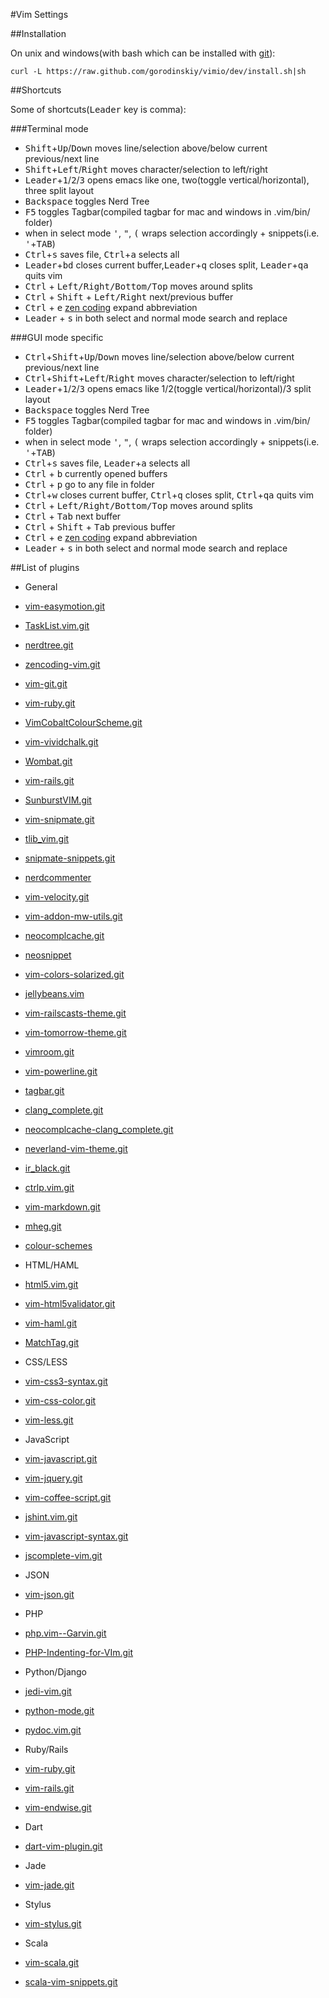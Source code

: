 #Vim Settings

##Installation

On unix and windows(with bash which can be installed with [git](http://msysgit.github.io/)):

    curl -L https://raw.github.com/gorodinskiy/vimio/dev/install.sh|sh

##Shortcuts

Some of shortcuts(<kbd>Leader</kbd> key is comma):

###Terminal mode
 * <kbd>Shift</kbd>+<kbd>Up</kbd>/<kbd>Down</kbd> moves line/selection above/below current previous/next line
 * <kbd>Shift</kbd>+<kbd>Left</kbd>/<kbd>Right</kbd> moves character/selection to left/right
 * <kbd>Leader</kbd>+<kbd>1</kbd>/<kbd>2</kbd>/<kbd>3</kbd> opens emacs like one, two(toggle vertical/horizontal), three split layout
 * <kbd>Backspace</kbd> toggles Nerd Tree
 * <kbd>F5</kbd> toggles Tagbar(compiled tagbar for mac and windows in .vim/bin/ folder)
 * when in select mode <kbd>'</kbd>, <kbd>"</kbd>, <kbd>(</kbd> wraps selection accordingly + snippets(i.e. <kbd>'</kbd>+<kbd>TAB</kbd>)
 * <kbd>Ctrl</kbd>+<kbd>s</kbd> saves file, <kbd>Ctrl</kbd>+<kbd>a</kbd> selects all
 * <kbd>Leader</kbd>+<kbd>bd</kbd> closes current buffer,<kbd>Leader</kbd>+<kbd>q</kbd> closes split, <kbd>Leader</kbd>+<kbd>qa</kbd> quits vim
 * <kbd>Ctrl</kbd> + <kbd>Left/Right/Bottom/Top</kbd> moves around splits
 * <kbd>Ctrl</kbd> + <kbd>Shift</kbd> + <kbd>Left/Right</kbd> next/previous buffer
 * <kbd>Ctrl</kbd> + <kbd>e</kbd> [zen coding](https://github.com/mattn/zencoding-vim) expand abbreviation
 * <kbd>Leader</kbd> + <kbd>s</kbd> in both select and normal mode search and replace

###GUI mode specific
 * <kbd>Ctrl</kbd>+<kbd>Shift</kbd>+<kbd>Up</kbd>/<kbd>Down</kbd> moves line/selection above/below current previous/next line
 * <kbd>Ctrl</kbd>+<kbd>Shift</kbd>+<kbd>Left</kbd>/<kbd>Right</kbd> moves character/selection to left/right
 * <kbd>Leader</kbd>+<kbd>1</kbd>/<kbd>2</kbd>/<kbd>3</kbd> opens emacs like 1/2(toggle vertical/horizontal)/3 split layout
 * <kbd>Backspace</kbd> toggles Nerd Tree
 * <kbd>F5</kbd> toggles Tagbar(compiled tagbar for mac and windows in .vim/bin/ folder)
 * when in select mode <kbd>'</kbd>, <kbd>"</kbd>, <kbd>(</kbd> wraps selection accordingly + snippets(i.e. <kbd>'</kbd>+<kbd>TAB</kbd>)
 * <kbd>Ctrl</kbd>+<kbd>s</kbd> saves file, <kbd>Leader</kbd>+<kbd>a</kbd> selects all
 * <kbd>Ctrl</kbd> + <kbd>b</kbd> currently opened buffers
 * <kbd>Ctrl</kbd> + <kbd>p</kbd> go to any file in folder
 * <kbd>Ctrl</kbd>+<kbd>w</kbd> closes current buffer, <kbd>Ctrl</kbd>+<kbd>q</kbd> closes split, <kbd>Ctrl</kbd>+<kbd>qa</kbd> quits vim
 * <kbd>Ctrl</kbd> + <kbd>Left/Right/Bottom/Top</kbd> moves around splits
 * <kbd>Ctrl</kbd> + <kbd>Tab</kbd> next buffer
 * <kbd>Ctrl</kbd> + <kbd>Shift</kbd> + <kbd>Tab</kbd> previous buffer
 * <kbd>Ctrl</kbd> + <kbd>e</kbd> [zen coding](https://github.com/mattn/zencoding-vim) expand abbreviation
 * <kbd>Leader</kbd> + <kbd>s</kbd> in both select and normal mode search and replace

##List of plugins

* General
 * [vim-easymotion.git](https://github.com/Lokaltog/vim-easymotion.git)
 * [TaskList.vim.git](https://github.com/vim-scripts/TaskList.vim.git)
 * [nerdtree.git](https://github.com/scrooloose/nerdtree.git)
 * [zencoding-vim.git](https://github.com/mattn/zencoding-vim.git)
 * [vim-git.git](https://github.com/tpope/vim-git.git)
 * [vim-ruby.git](https://github.com/vim-ruby/vim-ruby.git)
 * [VimCobaltColourScheme.git](https://github.com/dterei/VimCobaltColourScheme.git)
 * [vim-vividchalk.git](https://github.com/tpope/vim-vividchalk.git)
 * [Wombat.git](https://github.com/vim-scripts/Wombat.git)
 * [vim-rails.git](https://github.com/tpope/vim-rails.git)
 * [SunburstVIM.git](https://github.com/tangphillip/SunburstVIM.git)
 * [vim-snipmate.git](https://github.com/garbas/vim-snipmate.git)
 * [tlib_vim.git](https://github.com/tomtom/tlib_vim.git)
 * [snipmate-snippets.git](https://github.com/honza/snipmate-snippets.git)
 * [nerdcommenter](https://github.com/scrooloose/nerdcommenter)
 * [vim-velocity.git](https://github.com/lepture/vim-velocity.git)
 * [vim-addon-mw-utils.git](https://github.com/MarcWeber/vim-addon-mw-utils.git)
 * [neocomplcache.git](https://github.com/Shougo/neocomplcache.git)
 * [neosnippet](https://github.com/Shougo/neosnippet)
 * [vim-colors-solarized.git](https://github.com/altercation/vim-colors-solarized.git)
 * [jellybeans.vim](https://github.com/nanotech/jellybeans.vim)
 * [vim-railscasts-theme.git](https://github.com/jpo/vim-railscasts-theme.git)
 * [vim-tomorrow-theme.git](https://github.com/chriskempson/vim-tomorrow-theme.git)
 * [vimroom.git](https://github.com/mikewest/vimroom.git)
 * [vim-powerline.git](https://github.com/Lokaltog/vim-powerline.git)
 * [tagbar.git](https://github.com/majutsushi/tagbar.git)
 * [clang_complete.git](https://github.com/Rip-Rip/clang_complete.git)
 * [neocomplcache-clang_complete.git](https://github.com/Shougo/neocomplcache-clang_complete.git)
 * [neverland-vim-theme.git](https://github.com/trapd00r/neverland-vim-theme.git)
 * [ir_black.git](https://github.com/twerth/ir_black.git)
 * [ctrlp.vim.git](https://github.com/kien/ctrlp.vim.git)
 * [vim-markdown.git](https://github.com/plasticboy/vim-markdown.git)
 * [mheg.git](https://github.com/vim-scripts/mheg.git)
 * [colour-schemes](https://github.com/gorodinskiy/colour-schemes)

* HTML/HAML
 * [html5.vim.git](https://github.com/othree/html5.vim.git)
 * [vim-html5validator.git](https://github.com/hokaccha/vim-html5validator.git)
 * [vim-haml.git](https://github.com/tpope/vim-haml.git)
 * [MatchTag.git](https://github.com/gregsexton/MatchTag.git)

* CSS/LESS
 * [vim-css3-syntax.git](https://github.com/hail2u/vim-css3-syntax.git)
 * [vim-css-color.git](https://github.com/ap/vim-css-color.git)
 * [vim-less.git](https://github.com/groenewege/vim-less.git)

* JavaScript
 * [vim-javascript.git](https://github.com/pangloss/vim-javascript.git)
 * [vim-jquery.git](https://github.com/itspriddle/vim-jquery.git)
 * [vim-coffee-script.git](https://github.com/kchmck/vim-coffee-script.git)
 * [jshint.vim.git](https://github.com/walm/jshint.vim.git)
 * [vim-javascript-syntax.git](https://github.com/jelera/vim-javascript-syntax.git)
 * [jscomplete-vim.git](https://github.com/teramako/jscomplete-vim.git)

* JSON
 * [vim-json.git](https://github.com/leshill/vim-json.git)

* PHP
 * [php.vim--Garvin.git](https://github.com/vim-scripts/php.vim--Garvin.git)
 * [PHP-Indenting-for-VIm.git](https://github.com/2072/PHP-Indenting-for-VIm.git)

* Python/Django
 * [jedi-vim.git](https://github.com/davidhalter/jedi-vim.git)
 * [python-mode.git](https://github.com/klen/python-mode.git)
 * [pydoc.vim.git](https://github.com/fs111/pydoc.vim.git)

* Ruby/Rails
 * [vim-ruby.git](https://github.com/vim-ruby/vim-ruby.git)
 * [vim-rails.git](https://github.com/tpope/vim-rails.git)
 * [vim-endwise.git](https://github.com/tpope/vim-endwise.git)

* Dart
 * [dart-vim-plugin.git](https://github.com/dart-lang/dart-vim-plugin.git)

* Jade
 * [vim-jade.git](https://github.com/digitaltoad/vim-jade.git)

* Stylus
 * [vim-stylus.git](https://github.com/wavded/vim-stylus.git)

* Scala
 * [vim-scala.git](https://github.com/derekwyatt/vim-scala.git)
 * [scala-vim-snippets.git](https://github.com/gorodinskiy/scala-vim-snippets.git)

